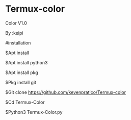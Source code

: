 # Termux-color
Color V1.0

By :keipi


#installation 

$Apt install 

$Apt install python3

$Apt install pkg 

$Pkg install git

$Git clone https://github.com/kevenpratico/Termux-color

$Cd Termux-Color

$Python3 Termux-Color.py 
